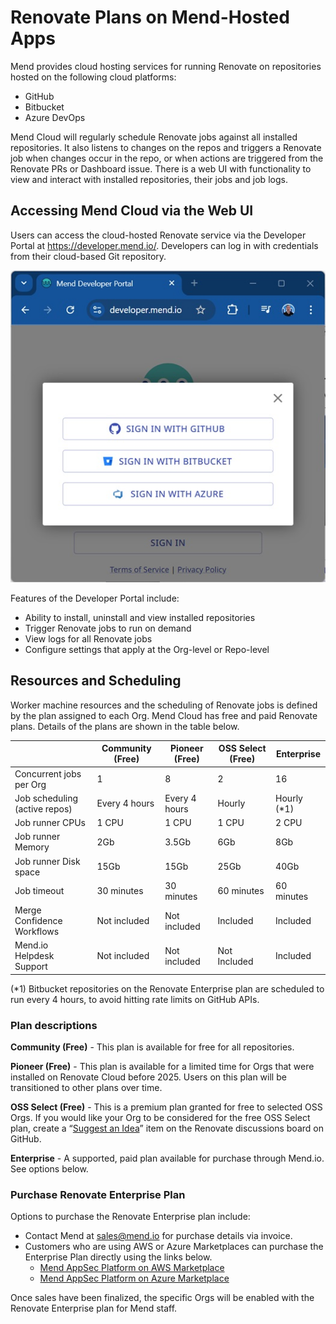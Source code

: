 # Renovate Plans on Mend-Hosted Apps

Mend provides cloud hosting services for running Renovate on repositories hosted on the following cloud platforms:

- GitHub
- Bitbucket
- Azure DevOps

Mend Cloud will regularly schedule Renovate jobs against all installed repositories.
It also listens to changes on the repos and triggers a Renovate job when changes occur in the repo,
or when actions are triggered from the Renovate PRs or Dashboard issue.
There is a web UI with functionality to view and interact with installed repositories, their jobs and job logs.

## Accessing Mend Cloud via the Web UI

Users can access the cloud-hosted Renovate service via the Developer Portal at https://developer.mend.io/.
Developers can log in with credentials from their cloud-based Git repository.

![Developer Portal sign-in screen](../assets/images/portal-sign-in.jpg)

Features of the Developer Portal include:

- Ability to install, uninstall and view installed repositories
- Trigger Renovate jobs to run on demand
- View logs for all Renovate jobs
- Configure settings that apply at the Org-level or Repo-level

## Resources and Scheduling

Worker machine resources and the scheduling of Renovate jobs is defined by the plan assigned to each Org.
Mend Cloud has free and paid Renovate plans. Details of the plans are shown in the table below.

|                               | Community (Free) | Pioneer (Free) | OSS Select (Free) | Enterprise   |
| ----------------------------- | ---------------- | -------------- | ----------------- | ------------ |
| Concurrent jobs per Org       | 1                | 8              | 2                 | 16           |
| Job scheduling (active repos) | Every 4 hours    | Every 4 hours  | Hourly            | Hourly (\*1) |
| Job runner CPUs               | 1 CPU            | 1 CPU          | 1 CPU             | 2 CPU        |
| Job runner Memory             | 2Gb              | 3.5Gb          | 6Gb               | 8Gb          |
| Job runner Disk space         | 15Gb             | 15Gb           | 25Gb              | 40Gb         |
| Job timeout                   | 30 minutes       | 30 minutes     | 60 minutes        | 60 minutes   |
| Merge Confidence Workflows    | Not included     | Not included   | Included          | Included     |
| Mend.io Helpdesk Support      | Not included     | Not included   | Not Included      | Included     |

(*1) Bitbucket repositories on the Renovate Enterprise plan are scheduled to run every 4 hours, to avoid hitting rate limits on GitHub APIs.

### Plan descriptions

**Community (Free)** - This plan is available for free for all repositories.

**Pioneer (Free)** - This plan is available for a limited time for Orgs that were installed on Renovate Cloud before 2025. Users on this plan will be transitioned to other plans over time.

**OSS Select (Free)** - This is a premium plan granted for free to selected OSS Orgs. If you would like your Org to be considered for the free OSS Select plan, create a “[Suggest an Idea](https://github.com/renovatebot/renovate/discussions/categories/suggest-an-idea)” item on the Renovate discussions board on GitHub.

**Enterprise** - A supported, paid plan available for purchase through Mend.io. See options below.

### Purchase Renovate Enterprise Plan

Options to purchase the Renovate Enterprise plan include:

- Contact Mend at [sales@mend.io](mailto:sales@mend.io) for purchase details via invoice.
- Customers who are using AWS or Azure Marketplaces can purchase the Enterprise Plan directly using the links below.
  - [Mend AppSec Platform on AWS Marketplace](https://aws.amazon.com/marketplace/pp/prodview-yinerd2u4nhw4?sr=0-1&ref_=beagle&applicationId=AWSMPContessa)
  - [Mend AppSec Platform on Azure Marketplace](https://azuremarketplace.microsoft.com/en-us/marketplace/apps/whitesource-software.whitesource_enterprise?tab=Overview)

Once sales have been finalized, the specific Orgs will be enabled with the Renovate Enterprise plan for Mend staff.
